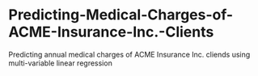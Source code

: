 # Predicting-Medical-Charges-of-ACME-Insurance-Inc.-Clients
Predicting annual medical charges of ACME Insurance Inc. cliends using multi-variable linear regression
